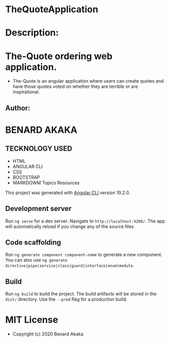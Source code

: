 # TheQuoteApplication
# Description: 
# The-Quote ordering web application.
* The-Quote is an angular application where users can create quotes and have those quotes voted on whether they are terrible or are inspirational. 
## Author:
# BENARD AKAKA

 ## TECKNOLOGY USED
 * HTML
 * ANGULAR CLI
 * CSS
 * BOOTSTRAP
 * MARKDOWM
Topics
Resources

This project was generated with [Angular CLI](https://github.com/Benardakaka/The-Quote-Application) version 10.2.0.

## Development server

Run `ng serve` for a dev server. Navigate to `http://localhost:4200/`. The app will automatically reload if you change any of the source files.

## Code scaffolding

Run `ng generate component component-name` to generate a new component. You can also use `ng generate directive|pipe|service|class|guard|interface|enum|module`.

## Build

Run `ng build` to build the project. The build artifacts will be stored in the `dist/` directory. Use the `--prod` flag for a production build.


# MIT License

* Copyright (c) 2020 Benard Akaka
